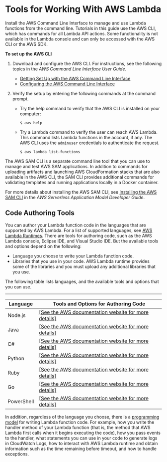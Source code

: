 # Tools for Working With AWS Lambda<a name="gettingstarted-tools"></a>

Install the AWS Command Line Interface to manage and use Lambda functions from the command line\. Tutorials in this guide use the AWS CLI, which has commands for all Lambda API actions\. Some functionality is not available in the Lambda console and can only be accessed with the AWS CLI or the AWS SDK\.

**To set up the AWS CLI**

1. Download and configure the AWS CLI\. For instructions, see the following topics in the *AWS Command Line Interface User Guide*\. 
   + [Getting Set Up with the AWS Command Line Interface](https://docs.aws.amazon.com/cli/latest/userguide/cli-chap-getting-set-up.html)
   + [Configuring the AWS Command Line Interface](https://docs.aws.amazon.com/cli/latest/userguide/cli-chap-getting-started.html)

1. Verify the setup by entering the following commands at the command prompt\. 
   + Try the help command to verify that the AWS CLI is installed on your computer:

     ```
     $ aws help
     ```
   + Try a Lambda command to verify the user can reach AWS Lambda\. This command lists Lambda functions in the account, if any\. The AWS CLI uses the `adminuser` credentials to authenticate the request\.

     ```
     $ aws lambda list-functions
     ```

The AWS SAM CLI is a separate command line tool that you can use to manage and test AWS SAM applications\. In addition to commands for uploading artifacts and launching AWS CloudFormation stacks that are also available in the AWS CLI, the SAM CLI provides additional commands for validating templates and running applications locally in a Docker container\.

For more details about installing the AWS SAM CLI, see [ Installing the AWS SAM CLI](https://docs.aws.amazon.com/serverless-application-model/latest/developerguide/serverless-sam-cli-install.html) in the *AWS Serverless Application Model Developer Guide*\.

## Code Authoring Tools<a name="lambda-app-author"></a>

You can author your Lambda function code in the languages that are supported by AWS Lambda\. For a list of supported languages, see [AWS Lambda Runtimes](lambda-runtimes.md)\. There are tools for authoring code, such as the AWS Lambda console, Eclipse IDE, and Visual Studio IDE\. But the available tools and options depend on the following:
+ Language you choose to write your Lambda function code\. 
+ Libraries that you use in your code\. AWS Lambda runtime provides some of the libraries and you must upload any additional libraries that you use\. 

The following table lists languages, and the available tools and options that you can use\.


****  

| Language | Tools and Options for Authoring Code | 
| --- | --- | 
| Node\.js |  [\[See the AWS documentation website for more details\]](http://docs.aws.amazon.com/lambda/latest/dg/gettingstarted-tools.html)  | 
| Java |  [\[See the AWS documentation website for more details\]](http://docs.aws.amazon.com/lambda/latest/dg/gettingstarted-tools.html)  | 
| C\# |  [\[See the AWS documentation website for more details\]](http://docs.aws.amazon.com/lambda/latest/dg/gettingstarted-tools.html)  | 
| Python |  [\[See the AWS documentation website for more details\]](http://docs.aws.amazon.com/lambda/latest/dg/gettingstarted-tools.html)  | 
| Ruby |  [\[See the AWS documentation website for more details\]](http://docs.aws.amazon.com/lambda/latest/dg/gettingstarted-tools.html)  | 
| Go |  [\[See the AWS documentation website for more details\]](http://docs.aws.amazon.com/lambda/latest/dg/gettingstarted-tools.html)  | 
| PowerShell |  [\[See the AWS documentation website for more details\]](http://docs.aws.amazon.com/lambda/latest/dg/gettingstarted-tools.html) | 

In addition, regardless of the language you choose, there is a [programming model](programming-model-v2.md) for writing Lambda function code\. For example, how you write the handler method of your Lambda function \(that is, the method that AWS Lambda first calls when it begins executing the code\), how you pass events to the handler, what statements you can use in your code to generate logs in CloudWatch Logs, how to interact with AWS Lambda runtime and obtain information such as the time remaining before timeout, and how to handle exceptions\.